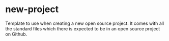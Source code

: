 # new-project
Template to use when creating a new open source project. It comes with all the standard files which there is expected to be in an open source project on Github.
